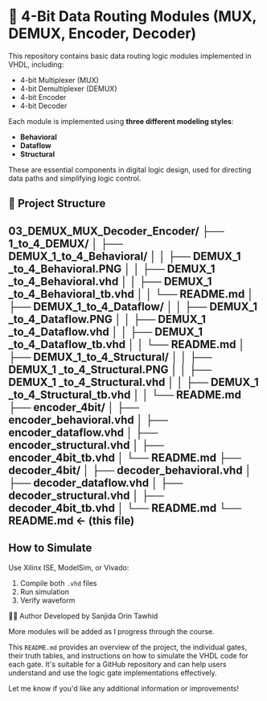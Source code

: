 # 🔀 4-Bit Data Routing Modules (MUX, DEMUX, Encoder, Decoder)

This repository contains basic data routing logic modules implemented in VHDL, including:
- 4-bit Multiplexer (MUX)
- 4-bit Demultiplexer (DEMUX)
- 4-bit Encoder
- 4-bit Decoder

Each module is implemented using **three different modeling styles**:
- **Behavioral**
- **Dataflow**
- **Structural**

These are essential components in digital logic design, used for directing data paths and simplifying logic control.

## 📁 Project Structure

03_DEMUX_MUX_Decoder_Encoder/
├── 1_to_4_DEMUX/
│ ├── DEMUX_1_to_4_Behavioral/
│ │  ├── DEMUX_1 _to_4_Behavioral.PNG
│ │  ├── DEMUX_1 _to_4_Behavioral.vhd
│ │  ├── DEMUX_1 _to_4_Behavioral_tb.vhd
│ │  └── README.md
│ ├── DEMUX_1_to_4_Dataflow/
│ │  ├── DEMUX_1 _to_4_Dataflow.PNG
│ │  ├── DEMUX_1 _to_4_Dataflow.vhd
│ │  ├── DEMUX_1 _to_4_Dataflow_tb.vhd
│ │  └── README.md
│ ├── DEMUX_1_to_4_Structural/
│ │  ├── DEMUX_1 _to_4_Structural.PNG
│ │  ├── DEMUX_1 _to_4_Structural.vhd
│ │  ├── DEMUX_1 _to_4_Structural_tb.vhd
│ │  └── README.md
├── encoder_4bit/
│ ├── encoder_behavioral.vhd
│ ├── encoder_dataflow.vhd
│ ├── encoder_structural.vhd
│ ├── encoder_4bit_tb.vhd
│ └── README.md
├── decoder_4bit/
│ ├── decoder_behavioral.vhd
│ ├── decoder_dataflow.vhd
│ ├── decoder_structural.vhd
│ ├── decoder_4bit_tb.vhd
│ └── README.md
└── README.md ← (this file)
---


## How to Simulate
Use Xilinx ISE, ModelSim, or Vivado:
1. Compile both `.vhd` files
2. Run simulation
3. Verify waveform


🙋‍♀️ Author Developed by Sanjida Orin Tawhid

More modules will be added as I progress through the course.

This `README.md` provides an overview of the project, the individual gates, their truth tables, and instructions on how to simulate the VHDL code for each gate. It's suitable for a GitHub repository and can help users understand and use the logic gate implementations effectively.

Let me know if you'd like any additional information or improvements!
